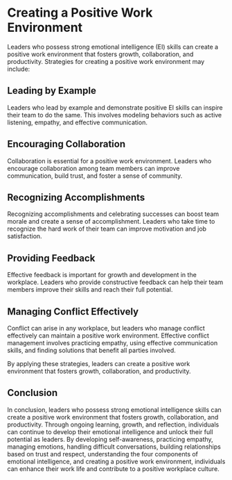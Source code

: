 # Creating a Positive Work Environment

Leaders who possess strong emotional intelligence (EI) skills can create a positive work environment that fosters growth, collaboration, and productivity. Strategies for creating a positive work environment may include:

## Leading by Example

Leaders who lead by example and demonstrate positive EI skills can inspire their team to do the same. This involves modeling behaviors such as active listening, empathy, and effective communication.

## Encouraging Collaboration

Collaboration is essential for a positive work environment. Leaders who encourage collaboration among team members can improve communication, build trust, and foster a sense of community.

## Recognizing Accomplishments

Recognizing accomplishments and celebrating successes can boost team morale and create a sense of accomplishment. Leaders who take time to recognize the hard work of their team can improve motivation and job satisfaction.

## Providing Feedback

Effective feedback is important for growth and development in the workplace. Leaders who provide constructive feedback can help their team members improve their skills and reach their full potential.

## Managing Conflict Effectively

Conflict can arise in any workplace, but leaders who manage conflict effectively can maintain a positive work environment. Effective conflict management involves practicing empathy, using effective communication skills, and finding solutions that benefit all parties involved.

By applying these strategies, leaders can create a positive work environment that fosters growth, collaboration, and productivity.

Conclusion
----------

In conclusion, leaders who possess strong emotional intelligence skills can create a positive work environment that fosters growth, collaboration, and productivity. Through ongoing learning, growth, and reflection, individuals can continue to develop their emotional intelligence and unlock their full potential as leaders. By developing self-awareness, practicing empathy, managing emotions, handling difficult conversations, building relationships based on trust and respect, understanding the four components of emotional intelligence, and creating a positive work environment, individuals can enhance their work life and contribute to a positive workplace culture.
